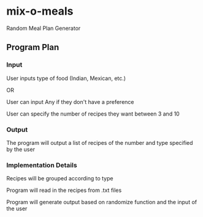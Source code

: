 # mix-o-meals
Random Meal Plan Generator
## Program Plan
### Input
User inputs type of food (Indian, Mexican, etc.)

OR

User can input Any if they don't have a preference

User can specify the number of recipes they want between 3 and 10 
### Output
The program will output a list of recipes of the number and type specified by the user
### Implementation Details
Recipes will be grouped according to type

Program will read in the recipes from .txt files

Program will generate output based on randomize function and the input of the user
